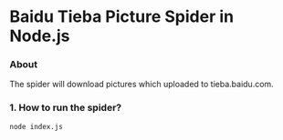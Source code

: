 # Baidu Tieba Picture Spider in Node.js

### About

The spider will download pictures which uploaded to tieba.baidu.com.



### 1. How to run the spider?

```
node index.js
```


